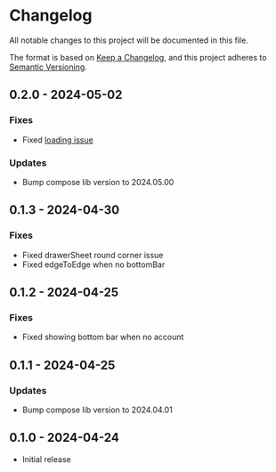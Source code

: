 # Changelog

All notable changes to this project will be documented in this file.

The format is based on [Keep a Changelog](https://keepachangelog.com/en/1.0.0/),
and this project adheres to [Semantic Versioning](https://semver.org/spec/v2.0.0.html).

## 0.2.0 - 2024-05-02

### Fixes

- Fixed [loading issue](https://github.com/kid1412621/subspace/issues/6)

### Updates

- Bump compose lib version to 2024.05.00

## 0.1.3 - 2024-04-30

### Fixes

- Fixed drawerSheet round corner issue
- Fixed edgeToEdge when no bottomBar

## 0.1.2 - 2024-04-25

### Fixes

- Fixed showing bottom bar when no account

## 0.1.1 - 2024-04-25

### Updates

- Bump compose lib version to 2024.04.01

## 0.1.0 - 2024-04-24

- Initial release